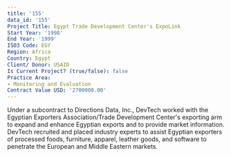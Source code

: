 ```yaml
---
title: '155'
data_id: '155'
Project Title: Egypt Trade Development Center's ExpoLink
Start Year: '1998'
End Year: '1999'
ISO3 Code: EGY
Region: Africa
Country: Egypt
Client/ Donor: USAID
Is Current Project? (true/false): false
Practice Area:
- Monitoring and Evaluation
Contract Value USD: '2700000.00'
---
```


Under a subcontract to Directions Data, Inc., DevTech worked with the Egyptian Exporters Association/Trade Development Center's exporting arm to expand and enhance Egyptian exports and to provide market information. DevTech recruited and placed industry experts to assist Egyptian exporters of processed foods, furniture, apparel, leather goods, and software to penetrate the European and Middle Eastern markets.